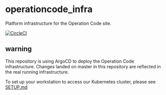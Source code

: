 # operationcode_infra
Platform infrastructure for the Operation Code site.

[![CircleCI](https://circleci.com/gh/OperationCode/operationcode_infra/tree/master.svg?style=svg)](https://circleci.com/gh/OperationCode/operationcode_infra/tree/master)

## warning

This repository is using ArgoCD to deploy the Operation Code infrastructure. Changes landed on master in this repository are reflected in the real running infrastructure.

To set up your workstation to access our Kubernetes cluster, please see [SETUP.md](SETUP.md) 
